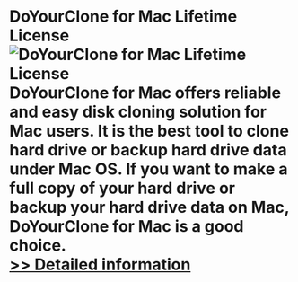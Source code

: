 # DoYourClone for Mac Lifetime License<br />![DoYourClone for Mac Lifetime License](https://mycommerce.akamaized.net/api/pimages/P300961907/BIG/300961907.PNG)<br />DoYourClone for Mac offers reliable and easy disk cloning solution for Mac users. It is the best tool to clone hard drive or backup hard drive data under Mac OS. If you want to make a full copy of your hard drive or backup your hard drive data on Mac, DoYourClone for Mac is a good choice.<br />[>> Detailed information](https://secure.shareit.com/shareit/product.html?productid=300961907&affiliateid=200057808)